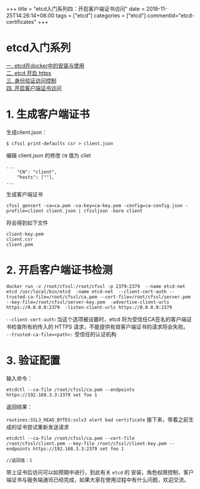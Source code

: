 +++
title = "etcd入门系列四：开启客户端证书访问"
date = 2018-11-25T14:26:14+08:00
tags = ["etcd"]
categories = ["etcd"]
commentId="etcd-certificates"
+++

# etcd入门系列
[一. etcd在docker中的安装与使用](http://www.artacode.com/posts/etcd/install/)  
[二. etcd 开启 https](http://www.artacode.com/posts/etcd/enable-https/)  
[三. 身份验证访问控制](http://www.artacode.com/posts/etcd/enable-https/)  
[四. 开启客户端证书访问](http://www.artacode.com/posts/etcd/certificates/)
# 1. 生成客户端证书
生成client.json：

	$ cfssl print-defaults csr > client.json

编辑 client.json 的修改 `CN` 值为 cliet
```
...
    "CN": "client",
    "hosts": [""],
...
```

生成客户端证书

	cfssl gencert -ca=ca.pem -ca-key=ca-key.pem -config=ca-config.json -profile=client client.json | cfssljson -bare client
将会得到如下文件
```
client-key.pem
client.csr
client.pem
```

# 2. 开启客户端证书检测

```
docker run -v /root/cfssl:/root/cfssl -p 2379:2379  --name etcd-net etcd /usr/local/bin/etcd  -name etcd-net  --client-cert-auth --trusted-ca-file=/root/cfssl/ca.pem --cert-file=/root/cfssl/server.pem --key-file=/root/cfssl/server-key.pem  -advertise-client-urls https://0.0.0.0:2379  -listen-client-urls https://0.0.0.0:2379
```

`--client-cert-auth:`当这个选项被设置时，etcd 将为受信任CA签名的客户端证书检查所有的传入的 HTTPS 请求，不能提供有效客户端证书的请求将会失败。  
`--trusted-ca-file=<path>:` 受信任的认证机构
# 3. 验证配置
输入命令：

	etcdctl --ca-file /root/cfssl/ca.pem --endpoints https://192.168.3.3:2379 set foo 1

返回结果：

``
routines:SSL3_READ_BYTES:sslv3 alert bad certificate
``
接下来，带着之前生成的证书尝试重新发送请求
```
etcdctl --ca-file /root/cfssl/ca.pem --cert-file /root/cfssl/client.pem --key-file /root/cfssl/client-key.pem --endpoints https://192.168.3.3:2379 set foo 1

//返回值：1
```
带上证书后访问可以如预期中进行，到此有关 `etcd` 的 安装，角色权限控制，客户端证书与服务端通讯已经完成，如果大家在使用过程中有什么问题，欢迎交流。